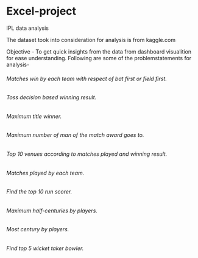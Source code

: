 # Excel-project
IPL data analysis

The dataset took into consideration for analysis is from kaggle.com

Objective - To get quick insights from the data from dashboard visualition for ease understanding.
Following are some of the problemstatements for analysis-

###### Matches win by each team with respect of bat first or field first.
###### Toss decision based winning result.
###### Maximum title winner.
###### Maximum number of man of the match award goes to.
###### Top 10 venues according to matches played and winning result.
###### Matches played by each team.
###### Find the top 10 run scorer.
###### Maximum half-centuries by players.
###### Most century by players.
###### Find top 5 wicket taker bowler.
